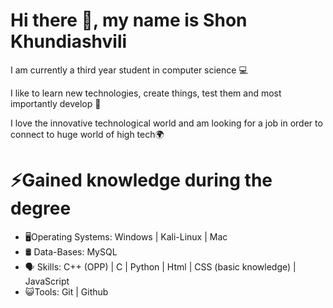 # Hi there 👋, my name is Shon Khundiashvili

I am currently a third year student in computer science 💻

I like to learn new technologies, create things, test them and most importantly develop 🔨

I love the innovative technological world and am looking for a job in order to connect to huge world of high tech🌍

# ⚡Gained knowledge during the degree 

- 🖥Operating Systems: Windows | Kali-Linux | Mac
- 🛢️ Data-Bases: MySQL
- 🗣 Skills: C++ (OPP)  |  C  | Python  | Html  | CSS (basic knowledge)  | JavaScript
- 😺Tools: Git | Github
